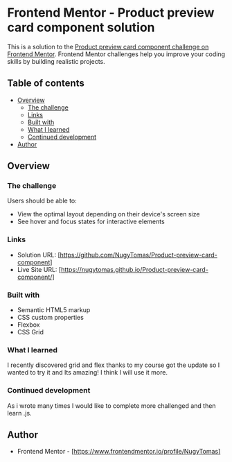 # Frontend Mentor - Product preview card component solution

This is a solution to the [Product preview card component challenge on Frontend Mentor](https://www.frontendmentor.io/challenges/product-preview-card-component-GO7UmttRfa). Frontend Mentor challenges help you improve your coding skills by building realistic projects. 

## Table of contents

- [Overview](#overview)
  - [The challenge](#the-challenge)
  - [Links](#links)
  - [Built with](#built-with)
  - [What I learned](#what-i-learned)
  - [Continued development](#continued-development)
- [Author](#author)




## Overview

### The challenge

Users should be able to:

- View the optimal layout depending on their device's screen size
- See hover and focus states for interactive elements


### Links

- Solution URL: [https://github.com/NugyTomas/Product-preview-card-component]
- Live Site URL: [https://nugytomas.github.io/Product-preview-card-component/]

### Built with

- Semantic HTML5 markup
- CSS custom properties
- Flexbox
- CSS Grid



### What I learned

I recently discovered grid and flex thanks to my course got the update so I wanted to try it and Its amazing! I think I will use it more.

### Continued development

As i wrote many times I would like to complete more challenged and then learn .js.

## Author

- Frontend Mentor - [https://www.frontendmentor.io/profile/NugyTomas]

